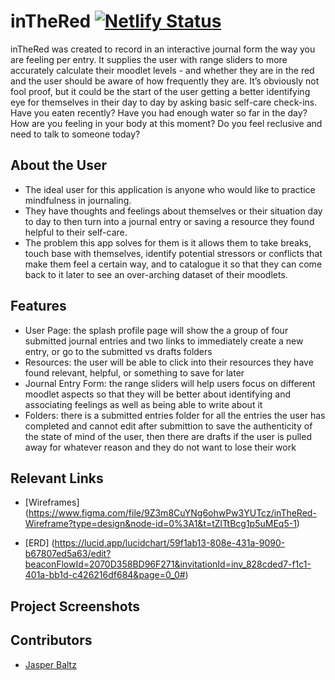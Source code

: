 # inTheRed [![Netlify Status](https://api.netlify.com/api/v1/badges/e435db10-4a55-4a77-8e94-3e9ee81e285e/deploy-status)](https://app.netlify.com/sites/inthered/deploys)

inTheRed was created to record in an interactive journal form the way you are feeling per entry. It supplies the user with range sliders to more accurately calculate their moodlet levels - and whether they are in the red and the user should be aware of how frequently they are.
It’s obviously not fool proof, but it could be the start of the user getting a better identifying eye for themselves in their day to day by asking basic self-care check-ins. Have you eaten recently? Have you had enough water so far in the day? How are you feeling in your body at this moment? Do you feel reclusive and need to talk to someone today?

## About the User
- The ideal user for this application is anyone who would like to practice mindfulness in journaling.
- They have thoughts and feelings about themselves or their situation day to day to then turn into a journal entry or saving a resource they found helpful to their self-care.
- The problem this app solves for them is it allows them to take breaks, touch base with themselves, identify potential stressors or conflicts that make them feel a certain way, and to catalogue it so that they can come back to it later to see an over-arching dataset of their moodlets.

## Features 
- User Page: the splash profile page will show the a group of four submitted journal entries and two links to immediately create a new entry, or go to the submitted vs drafts folders
- Resources: the user will be able to click into their resources they have found relevant, helpful, or something to save for later 
- Journal Entry Form: the range sliders will help users focus on different moodlet aspects so that they will be better about identifying and associating feelings as well as being able to write about it
- Folders: there is a submitted entries folder for all the entries the user has completed and cannot edit after submittion to save the authenticity of the state of mind of the user, then there are drafts if the user is pulled away for whatever reason and they do not want to lose their work

## Relevant Links 
- [Wireframes] (https://www.figma.com/file/9Z3m8CuYNg6ohwPw3YUTcz/inTheRed-Wireframe?type=design&node-id=0%3A1&t=tZlTtBcg1p5uMEq5-1)

- [ERD] (https://lucid.app/lucidchart/59f1ab13-808e-431a-9090-b67807ed5a63/edit?beaconFlowId=2070D358BD96F271&invitationId=inv_828cded7-f1c1-401a-bb1d-c426216df684&page=0_0#)

## Project Screenshots 

## Contributors
- [Jasper Baltz](https://github.com//jjBaltz)
